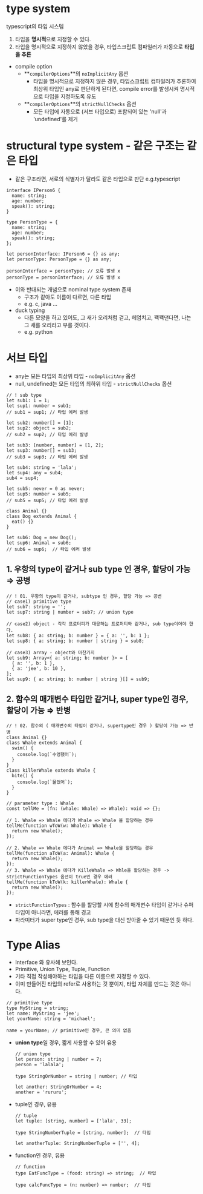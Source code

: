# <a id="type_system">type system</a>



typescript의 타입 시스템

1. 타입을 **명시적**으로 지정할 수 있다.
2. 타입을 명시적으로 지정하지 않았을 경우, 타입스크립트 컴파일러가 자동으로 **타입을 추론**

- compile option
  - **`compilerOptions`**의 `noImplicitAny` 옵션
      - 타입을 명시적으로 지정하지 않은 경우,  타입스크립트 컴파일러가 추론하여 최상위 타입인 any로 판단하게 된다면, compile error를 발생시켜 명시적으로 타입을 지정하도록 유도
  - **`compilerOptions`**의 `strictNullChecks` 옵션
      - 모든 타입에 자동으로 (서브 타입으로) 포함되어 있는 'null'과 'undefined'를 제거

# structural type system - 같은 구조는 같은 타입

- 같은 구조라면, 서로의 식별자가 달라도 같은 타입으로 판단 e.g.typescript

```tsx
interface IPerson6 {
  name: string;
  age: number;
  speak(): string;
}

type PersonType = {
  name: string;
  age: number;
  speak(): string;
};

let personInterface: IPerson6 = {} as any;
let personType: PersonType = {} as any;

personInterface = personType; // 오류 발생 x
personType = personInterface; // 오류 발생 x
```

- 이와 반대되는 개념으로  nominal type system 존재
    - 구조가 같아도 이름이 다르면, 다른 타입
    - e.g. c, java ...
- duck typing
    - 다른 모양을 하고 있어도, 그 새가 오리처럼 걷고, 헤엄치고, 꽥꽥댄다면, 나는 그 새를 오리라고 부를 것이다.
    - e.g. python

# 서브 타입

- any는 모든 타입의 최상위 타입 - `noImplicitAny` 옵션
- null, undefined는 모든 타입의 최하위 타입 - `strictNullChecks` 옵션

```tsx
// ! sub type
let sub1: 1 = 1;
let sup1: number = sub1;
// sub1 = sup1; // 타입 에러 발생

let sub2: number[] = [1];
let sup2: object = sub2;
// sub2 = sup2; // 타입 에러 발생

let sub3: [number, number] = [1, 2];
let sup3: number[] = sub3;
// sub3 = sup3; // 타입 에러 발생

let sub4: string = 'lala';
let sup4: any = sub4;
sub4 = sup4;

let sub5: never = 0 as never;
let sup5: number = sub5;
// sub5 = sup5; // 타입 에러 발생

class Animal {}
class Dog extends Animal {
  eat() {}
}

let sub6: Dog = new Dog();
let sup6: Animal = sub6;
// sub6 = sup6;  // 타입 에러 발생
```

## 1. 우항의 type이 같거나 sub type 인 경우, 할당이 가능 ⇒ 공병

```tsx
// ! 01. 우항의 type이 같거나, subtype 인 경우, 할당 가능 => 공변
// case1) primitive type
let sub7: string = '';
let sup7: string | number = sub7; // union type

// case2) object - 각각 프로터피가 대응하는 프로퍼티와 같거나, sub type이어야 한다.
let sub8: { a: string; b: number } = { a: '', b: 1 };
let sup8: { a: string; b: number | string } = sub8;

// case3) array - object와 마찬가지
let sub9: Array<{ a: string; b: number }> = [
  { a: '', b: 1 },
  { a: 'jee', b: 10 },
];
let sup9: { a: string; b: number | string }[] = sub9;
```

## 2. 함수의 매개변수 타입만 같거나, super type인 경우, 할당이 가능 ⇒ 반병

```tsx
// ! 02. 함수의 ( 매개변수의 타입이 같거나, supertype인 경우 ) 할당이 가능 => 반병
class Animal {}
class Whale extends Animal {
  swim() {
    console.log(`수영했어`);
  }
}
class killerWhale extends Whale {
  bite() {
    console.log(`물었어`);
  }
}

// parameter type : Whale
const tellMe = (fn: (whale: Whale) => Whale): void => {};

// 1. Whale => Whale 에다가 Whale => Whale 을 할당하는 경우
tellMe(function wToW(w: Whale): Whale {
  return new Whale();
});

// 2. Whale => Whale 에다가 Animal => Whale을 할당하는 경우
tellMe(function aToW(a: Animal): Whale {
  return new Whale();
});
// 3. Whale => Whale 에다가 KilleWhale => Whle을 할당하는 경우 -> strictFunctionTypes 옵션이 true인 경우 에러
tellMe(function kToW(k: killerWhale): Whale {
  return new Whale();
});
```

- `strictFunctionTypes` : 함수를 할당할 시에 함수의 매개변수 타입이 같거나 슈퍼타입이 아니라면, 에러를 통해 경고
- 파라미터가 super type인 경우, sub type을 대신 받아줄 수 있기 때문인 듯 하다.

# Type Alias

- Interface 와 유사해 보인다.
- Primitive, Union Type, Tuple, Function
- 기타 직접 작성해야하는 타입을 다른 이름으로 지정할 수 있다.
- 이미 만들어진 타입의 refer로 사용하는 것 뿐이지, 타입 자체를 만드는 것은 아니다.

```tsx
// primitive type
type MyString = string;
let name: MyString = 'jee';
let yourName: string = 'michael';

name = yourName; // primitive인 경우, 큰 의미 없음

```

- **union type**일 경우, 짧게 사용할 수 있어 유용

    ```tsx
    // union type
    let person: string | number = 7;
    person = 'lalala';

    type StringOrNumber = string | number; // 타입

    let another: StringOrNumber = 4;
    another = 'rururu';
    ```

- tuple인 경우, 유용

    ```tsx
    // tuple
    let tuple: [string, number] = ['lala', 33];

    type StringNumberTuple = [string, number];  // 타입

    let anotherTuple: StringNumberTuple = ['', 4];
    ```

- function인 경우, 유용

    ```tsx
    // function
    type EatFuncType = (food: string) => string;  // 타입 
    
    type calcFuncType = (n: number) => number;  // 타입
    ```